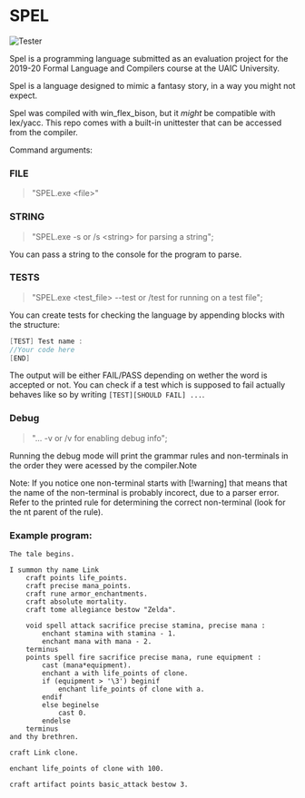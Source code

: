 # SPEL
![Tester](https://github.com/firststef/ECSlib/workflows/UnitTester/badge.svg)

Spel is a programming language submitted as an evaluation project for the 2019-20 Formal Language and Compilers course at the UAIC University.

Spel is a language designed to mimic a fantasy story, in a way you might not expect.

Spel was compiled with win_flex_bison, but it *might* be compatible with lex/yacc. This repo comes with a built-in unittester that can be accessed from the compiler.

Command arguments:
### FILE
> "SPEL.exe \<file\>"

### STRING

> "SPEL.exe -s or /s \<string\> for parsing a string";

You can pass a string to the console for the program to parse.

### TESTS
> "SPEL.exe \<test_file\> --test or /test for running on a test file";

You can create tests for checking the language by appending blocks with the structure:

```c++
[TEST] Test name :
//Your code here
[END]
```

The output will be either FAIL/PASS depending on wether the word is accepted or not. 
You can check if a test which is supposed to fail actually behaves like so by writing `[TEST][SHOULD FAIL] ...`.

### Debug

> "... -v or /v for enabling debug info";

Running the debug mode will print the grammar rules and non-terminals in the order they were acessed by the compiler.Note

Note: If you notice one non-terminal starts with [!warning] that means that the name of the non-terminal is probably incorect, due to a parser error. Refer to the printed rule for determining the correct non-terminal (look for the nt parent of the rule).

### Example program:
```
The tale begins.

I summon thy name Link 
	craft points life_points.
	craft precise mana_points.
	craft rune armor_enchantments.
	craft absolute mortality.
	craft tome allegiance bestow "Zelda".
	
	void spell attack sacrifice precise stamina, precise mana :
		enchant stamina with stamina - 1.
		enchant mana with mana - 2.
	terminus
	points spell fire sacrifice precise mana, rune equipment :
		cast (mana*equipment).
		enchant a with life_points of clone.
		if (equipment > '\3') beginif
			enchant life_points of clone with a.
		endif
		else beginelse
			cast 0.
		endelse
	terminus
and thy brethren.

craft Link clone.

enchant life_points of clone with 100.

craft artifact points basic_attack bestow 3.
```
